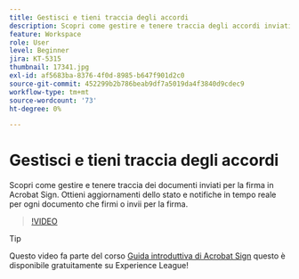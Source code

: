 ```yaml
---
title: Gestisci e tieni traccia degli accordi
description: Scopri come gestire e tenere traccia degli accordi inviati per la firma in Acrobat Sign
feature: Workspace
role: User
level: Beginner
jira: KT-5315
thumbnail: 17341.jpg
exl-id: af5683ba-8376-4f0d-8985-b647f901d2c0
source-git-commit: 452299b2b786beab9df7a5019da4f3840d9cdec9
workflow-type: tm+mt
source-wordcount: '73'
ht-degree: 0%

---
```


# Gestisci e tieni traccia degli accordi

Scopri come gestire e tenere traccia dei documenti inviati per la firma in Acrobat Sign. Ottieni aggiornamenti dello stato e notifiche in tempo reale per ogni documento che firmi o invii per la firma.

>[!VIDEO](https://video.tv.adobe.com/v/338695?quality=12&learn=on&hidetitle=true)

>[!TIP]
>
>Questo video fa parte del corso [Guida introduttiva di Acrobat Sign](https://experienceleague.adobe.com/?recommended=Sign-U-1-2020.1) questo è disponibile gratuitamente su Experience League!

